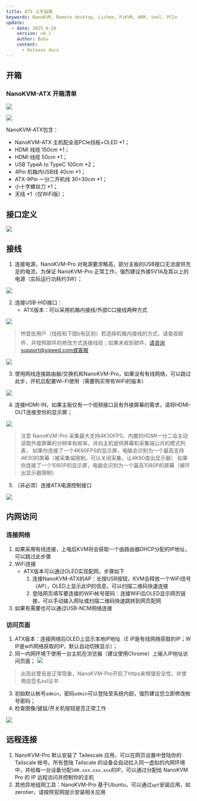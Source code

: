 ```yaml
---
title: ATX 上手指南
keywords: NanoKVM, Remote desktop, Lichee, PiKVM, ARM, tool, PCIe
update:
  - date: 2025-8-26
    version: v0.1
    author: BuGu
    content:
      - Release docs
---
```


## 开箱

### NanoKVM-ATX 开箱清单
![](./../../../assets/NanoKVM/pro/start/unbox1.png)

![](./../../../assets/NanoKVM/pro/start/unbox2.png)

NanoKVM-ATX包含：
+ NanoKVM-ATX 主机配全高PCIe挡板+OLED *1；
+ HDMI 线缆 150cm *1；
+ HDMI 线缆 50cm *1；
+ USB TypeA to TypeC 100cm *2；
+ 4Pin 机箱内USB线 40cm *1；
+ ATX-9Pin 一分二开机线 30+30cm *1；
+ 小十字螺丝刀 *1；
+ 天线 *1（仅WiFi版）；

## 接口定义

![](./../../../assets/NanoKVM/pro/start/ATX-Interface.jpg)

## 接线

1. 连接电源，NanoKVM-Pro 对电源要求略高，部分主板的USB接口无法提供充足的电流，为保证 NanoKVM-Pro 正常工作，强烈建议外接5V1A及其以上的电源（实际运行功耗约3W）；

![](./../../../assets/NanoKVM/pro/start/01_Power.png)

2. 连接USB-HID接口：
    + ATX版本：可以采用机箱内接线/外部C口接线两种方式

![](./../../../assets/NanoKVM/pro/start/02_USB.png)

> ❗❗❗首批用户（线缆和下图b有区别）若选择机箱内接线的方式，请查收邮件，并按照邮件的修改方式连接线缆；如果未收到邮件，请咨询support@sipeed.com或客服

![](./../../../assets/NanoKVM/pro/start/cable.png)

3. 使用网线连接路由器/交换机和NanoKVM-Pro，如果没有有线网络，可以跳过此步，开机后配置Wi-Fi使用（需要购买带有WiFi的版本）

![](./../../../assets/NanoKVM/pro/start/05_ETH.png)

4. 连接HDMI-IN，如果主板仅有一个视频接口且有外接屏幕的需求，请将HDMI-OUT连接至你的显示屏；

![](./../../../assets/NanoKVM/pro/start/06_HDMI.png)

> 注意 NanoKVM-Pro 采集最大支持4K30FPS，内置的HDMI一分二会主动读取外接屏幕的分辨率和帧率，并向主机提供屏幕和采集端公共的模式列表，
>   如果你连接了一个4K60FPS的显示屏，电脑会识别为一个最高支持4K30的屏幕（被采集端限制，可以关闭采集，让4K60直出显示器）
>   如果你连接了一个1080P的显示屏，电脑会识别为一个最高1080P的屏幕（被环出显示器限制）
5. （非必须）连接ATX电源控制接口

![](./../../../assets/NanoKVM/pro/start/07_ATX.png)


## 内网访问

### 连接网络

1. 如果采用有线连接，上电后KVM将会获取一个由路由器DHCP分配的IP地址，可以跳过此步骤
2. WiFi连接
    + ATX版本可以通过OLED实现配网，步骤如下
        1. 连接NanoKVM-ATX的AP：长按USR按钮，KVM会释放一个WiFi信号（AP），OLED上显示此IP的信息，可以扫描二维码快速连接
        2. 登陆网页填写要连接的WiFi帐号密码：连接WiFi后OLED显示网页链接，可以手动输入网址或扫描二维码快速跳转到网页配网
3. 如果有需要也可以通过USB-NCM网络连接

### 访问页面

1. ATX版本：连接网络后OLED上显示本地IP地址（E IP是有线网络获取的IP；W IP是wifi网络获取的IP，默认自动切换显示）；
2. 同一内网环境下使用一台主机在浏览器（建议使用Chrome）上输入IP地址访问页面；
![](./../../../assets/NanoKVM/pro/start/SSL.png)
> 出现此警告是正常现象，NanoKVM-Pro开启了https来增强安全性，并使用自签名ssl证书
3. 初始默认帐号`admin`，密码`admin`可以登陆至系统内部，强烈建议您立即修改帐号密码；
4. 检查图像/键鼠/开关机按钮是否正常工作

![](./../../../assets/NanoKVM/pro/start/nanokvm4K.png)


## 远程连接

1. NanoKVM-Pro 默认安装了 Tailescale 应用，可以在网页设置中登陆你的 Tailscale 帐号。所有登陆 Tailscale 的设备会自动拉入同一虚拟的内网环境中，并给每一台设备分配`100.xxx.xxx.xxx`的IP，可以通过分配给 NanoKVM Pro 的 IP 远程访问并控制你的主机
2. 其他异地组网工具：NanoKVM-Pro 基于Ubuntu，可以通过`apt`安装应用，如zerotier，请按照官网提示安装相关应用